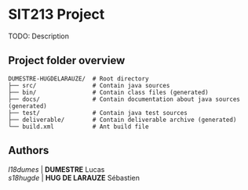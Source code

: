 # SIT213 Project

TODO: Description

## Project folder overview

```
DUMESTRE-HUGDELARAUZE/  # Root directory
├── src/                # Contain java sources
├── bin/                # Contain class files (generated)
├── docs/               # Contain documentation about java sources (generated)
├── test/               # Contain java test sources
├── deliverable/        # Contain deliverable archive (generated)
└── build.xml           # Ant build file
```

## Authors

*l18dumes* | **DUMESTRE** Lucas  
*s18hugde* | **HUG DE LARAUZE** Sébastien  
